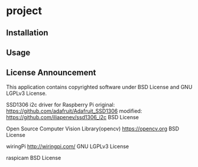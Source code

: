 # project

## Installation

## Usage

## License Announcement

This application contains copyrighted software under BSD License and GNU LGPLv3 License.

SSD1306 i2c driver for Raspberry Pi
	original: https://github.com/adafruit/Adafruit_SSD1306
	modified: https://github.com/iliapenev/ssd1306_i2c
	BSD License

Open Source Computer Vision Library(opencv)
	https://opencv.org
	BSD License

wiringPi
	http://wiringpi.com/
	GNU LGPLv3 License

raspicam
	BSD License
